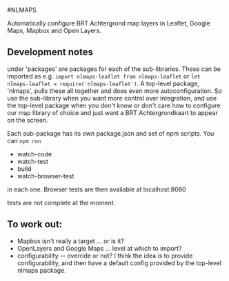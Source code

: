 #NLMAPS

Automatically configure BRT Achtergrond map layers in Leaflet, Google Maps, Mapbox and Open Layers.

## Development notes

under 'packages' are packages for each of the sub-libraries. These can be imported as e.g. `import nlmaps-leaflet from nlmaps-leaflet` or `let nlmaps-leaflet = require('nlmaps-leaflet')`. A top-level package, 'nlmaps', pulls these all together and does even more autoconfiguration. So use the sub-library when you want more control over integration, and use the top-level package when you don't know or don't care how to configure our map library of choice and just want a BRT Achtergrondkaart to appear on the screen.

Each sub-package has its own package.json and set of npm scripts. You can `npm run`

* watch-code
* watch-test
* build
* watch-browser-test

in each one. Browser tests are then available at localhost:8080

tests are not complete at the moment.


## To work out:

* Mapbox isn't really a target ... or is it?
* OpenLayers and Google Maps ... level at which to import?
* configurability -- override or not? I think the idea is to provide configurability, and then have a default config provided by the top-level nlmaps package.
